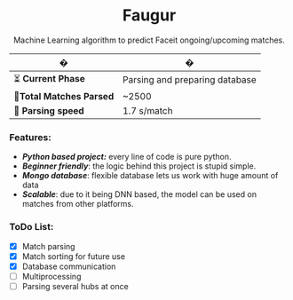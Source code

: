<div align="center">

# Faugur
</div>

<div align="center">

Machine Learning algorithm to predict Faceit ongoing/upcoming matches.
</div>



  � | �
  ------------ | -------------
  ⏳ **Current Phase**| Parsing and preparing database
  📝**Total Matches Parsed** | ~2500
  🧭 **Parsing speed** | 1.7 s/match
 
 ### Features:
 * ***Python based project:*** every line of code is pure python.
 * ***Beginner friendly***: the logic behind this project is stupid simple. 
 * ***Mongo database***: flexible database lets us work with huge amount of data
 * ***Scalable***: due to it being DNN based, the model can be used on matches from other platforms.
 
 ### ToDo List:
 - [x] Match parsing
 - [x] Match sorting for future use
 - [x] Database communication
 - [ ] Multiprocessing
 - [ ] Parsing several hubs at once 

